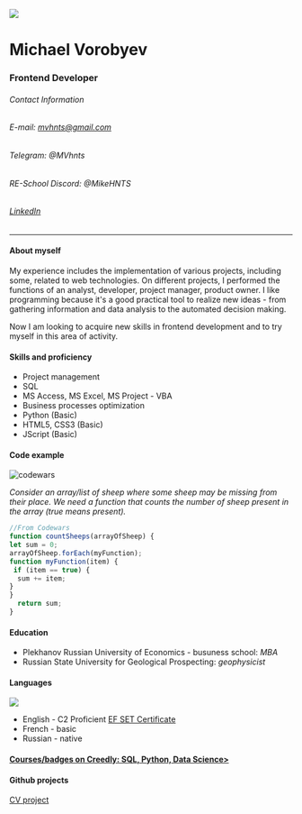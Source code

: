 ![](https://MikeHNTS.github.io/rsschool-cv/MVss.jpg)

# Michael Vorobyev

### Frontend Developer

###### Contact Information

###### E-mail: mvhnts@gmail.com

###### Telegram: @MVhnts

###### RE-School Discord: @MikeHNTS

###### [LinkedIn](https://www.linkedin.com/in/MikeHNTS)

___

#### About myself

My experience includes the implementation of various projects, including some, related to web technologies. On different projects, I performed the functions of an analyst, developer, project manager, product owner. I like programming because it's a good practical tool to realize new ideas - from gathering information and data analysis to the automated decision making.

Now I am looking to acquire new skills in frontend development and to try myself in this area of activity.

#### Skills and proficiency

* Project management
* SQL
* MS Access, MS Excel, MS Project - VBA
* Business processes optimization
* Python (Basic)
* HTML5, CSS3 (Basic)
* JScript (Basic)

#### Code example

![codewars](https://www.codewars.com/users/MikeHNTS/badges/micro)

*Consider an array/list of sheep where some sheep may be missing from their place. We need a function that counts the number of sheep present in the array (true means present).*

````javascript
//From Codewars
function countSheeps(arrayOfSheep) {
let sum = 0;
arrayOfSheep.forEach(myFunction);
function myFunction(item) {
 if (item == true) {
  sum += item;
}
}
  return sum;
}
````

#### Education

* Plekhanov Russian University of Economics - busuness school: *MBA*
* Russian State University for Geological Prospecting: *geophysicist*

#### Languages

![](https://MikeHNTS.github.io/rsschool-cv/EFcertificate.jpeg)

* English - C2 Proficient [EF SET Certificate](https://www.efset.org/cert/Sx7zic)
* French - basic
* Russian - native

#### [Courses/badges on Creedly: SQL, Python, Data Science>](https://www.credly.com/users/mikhail-vorobyev)

#### Github projects

[CV project](https://mikehnts.github.io/rsschool-cv/cv)
